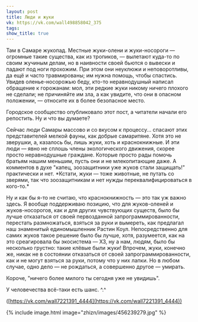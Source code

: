 ```yaml
---
layout: post
title: Люди и жуки
vk: https://vk.com/wall498858042_375
tags: 
show_title: true
---
```

Там в Самаре жукопад. Местные жуки-олени и жуки-носороги — огромные такие существа, как из тропиков, — вылетают куда-то по своим жучиным делам, но в наивности своей бьются о вывески и падают под ноги прохожим. При этом они неуклюжи и неповоротливы, да ещё и часто травмированы; им нужна помощь, чтобы спастись. Увидев оленье-носорожью беду, кто-то неравнодушный написал обращение к горожанам: мол, эти редкие жуки никому ничего плохого не сделали; не причиняйте им зла, а как увидите, что они в опасном положении, — относите их в более безопасное место.

Городское сообщество опубликовало этот пост, а читатели начали его репостить. Ну и что вы думаете? 

Сейчас люди Самары массово и со вкусом к процессу... спасают этих представителей мелкой фауны, как добрые самаритяне. Хотя это не зверушки, а, казалось бы, лишь жуки, хоть и краснокнижные. И эти люди — явно не сплошь члены экологического движения, скорее просто неравнодушные граждане. Которые просто рады помочь братьям нашим меньшим, пусть они и не млекопитающие даже. А комментов в духе "капец, зоозащитники уже жуков стали защищать!" практически и нет. \*Кстати, жуки — тоже животные, не путать со зверями, так что зоозащитникам и нет нужды переквалифицироваться в кого-то.\*

Ну и как бы я-то не считаю, что краснокнижность — это так уж важно здесь. Я вообще поддерживаю позицию, что для жуков-оленей и жуков-носорогов, как и для других чувствующих существ, было бы лучше отказаться от своей первозданной запрограммированности, перестать размножаться, взяться за руки и вымереть, как предлагал наш знаменитый единомышленник Растин Коул. Непосредственно для самих жуков такое решение было бы лучше, хотя, разумеется, как на это среагировала бы экосистема — ХЗ, ну а нам, людям, было бы несколько грустно: такие клёвые были жуки! Впрочем, жуки, конечно же, никак не в состоянии отказаться от своей запрограммированности, как и не могут взяться за руки, потому что у них лапки. Но в любом случае, одно дело — не рождаться, а совершенно другое — умирать.

Короче, "ничего более милого ты сегодня уже не увидишь".

У человечества всё-таки есть шанс. ^.^

([https://vk.com/wall7221391_4444](https://vk.com/wall7221391_4444))

{% include image.html image="zhizn/images/456239279.jpg" %}